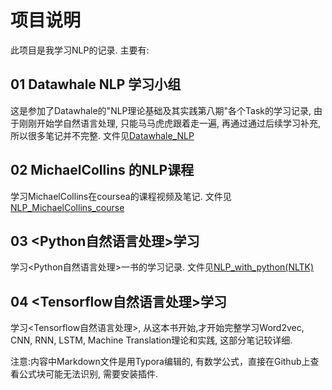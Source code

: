 # 项目说明

此项目是我学习NLP的记录. 主要有:

## 01 Datawhale NLP 学习小组 

这是参加了Datawhale的"NLP理论基础及其实践第八期"各个Task的学习记录, 由于刚刚开始学自然语言处理, 只能马马虎虎跟着走一遍, 再通过通过后续学习补充, 所以很多笔记并不完整. 文件见[Datawhale_NLP](./Datawhale_NLP)

## 02 MichaelCollins 的NLP课程

学习MichaelCollins在coursea的课程视频及笔记. 文件见[NLP_MichaelCollins_course](./NLP_MichaelCollins_course)

## 03 <Python自然语言处理>学习

学习<Python自然语言处理>一书的学习记录. 文件见[NLP_with_python(NLTK)](./NLP_with_python(NLTK))

## 04 <Tensorflow自然语言处理>学习

学习<Tensorflow自然语言处理>, 从这本书开始,才开始完整学习Word2vec, CNN, RNN, LSTM, Machine Translation理论和实践, 这部分笔记较详细.



注意:内容中Markdown文件是用Typora编辑的, 有数学公式，直接在Github上查看公式块可能无法识别, 需要安装插件.